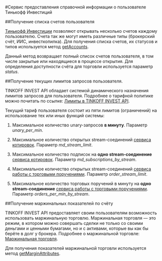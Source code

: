 #Сервис предоставления справочной информации о пользователе Тинькофф Инвестиций

##Получение списка счетов пользователя

[Тинькофф Инвестиции](https://www.tinkoff.ru/invest/) позволяют открывать несколько счетов каждому 
пользователю. Счета так же могут иметь различные типы (брокерский счёт, ИИС, инвесткопилка). 
Для получения списка счетов, их статусов и типов используется метод [getAccounts](/doctest/users#getaccounts).

Данный метод возвращает полный список счетов пользователя, в том числе закрытые или находящиеся в процессе
открытия. Для определения доступности счёта для торговли используется параметр *status*. 

##Получение текущих лимитов запросов пользователя.

TINKOFF INVEST API обладает системой динамического назначения лимитов запросов для пользователя. 
Подробнее о тарифной политике можно почитать по ссылке: [Лимиты в TINKOFF INVEST API](/doctest/limits/).

Текущий тариф пользователя состоит из пяти лимитов (ограничений) на использование тех или иных функций 
системы:

1. Максимальное количество unary-запросов **в минуту**. Параметр *unary_per_min*.

2. Максимальное количество открытых stream-соединений [сервиса котировок](/doctest/head-marketdata/).
Параметр *md_stream_limit*.

3. Максимальное количество подписок на **одно stream-соединение** [сервиса котировок](/doctest/head-marketdata/).
Параметр *md_subscriptions_by_stream*.

4. Максимальное количество открытых stream-соединений [сервиса работы с торговыми поручениями](/doctest/head-orders/).
Параметр *order_stream_limit*.

5. Максимальное количество торговых поручений в минуту на **одно stream-соединение** [сервиса работы с торговыми поручениями](/doctest/head-orders/).
Параметр *orders_per_min_by_stream*.

##Получение маржинальных показателей по счёту

TINKOFF INVEST API предоставляет своим пользователям возможность использовать маржинальную торговлю.
Маржинальная торговля — это режим, в котором можно совершать сделки не только со своими деньгами и 
ценными бумагами, но и с активами, которые вы как бы берёте в долг у брокера. Подробнее о маржинальной
торговле: [Маржинальная торговля](https://help.tinkoff.ru/margin-trade/). 

Для получения показателей маржинальной торговли используется метод [getMarginAttributes](/doctest/users#getmarginattributes).








